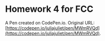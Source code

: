 # Homework 4 for FCC

A Pen created on CodePen.io. Original URL: [https://codepen.io/juliajuliet/pen/MWmRVQd](https://codepen.io/juliajuliet/pen/MWmRVQd).

